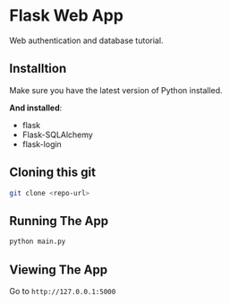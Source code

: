 # Flask Web App
Web authentication and database tutorial.

## Installtion

Make sure you have the latest version of Python installed.

**And installed**:
+ flask
+ Flask-SQLAlchemy
+ flask-login

## Cloning this git
```bash
git clone <repo-url>
```

## Running The App

```bash
python main.py
```

## Viewing The App

Go to `http://127.0.0.1:5000`
